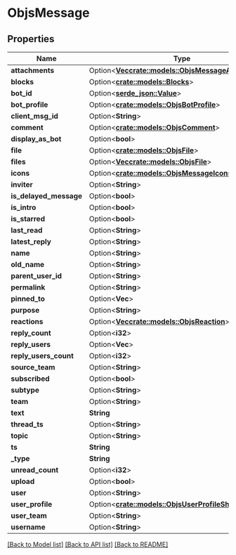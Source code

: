 # ObjsMessage

## Properties

Name | Type | Description | Notes
------------ | ------------- | ------------- | -------------
**attachments** | Option<[**Vec<crate::models::ObjsMessageAttachments>**](objs_message_attachments.md)> |  | [optional]
**blocks** | Option<[**crate::models::Blocks**](blocks.md)> |  | [optional]
**bot_id** | Option<[**serde_json::Value**](.md)> |  | [optional]
**bot_profile** | Option<[**crate::models::ObjsBotProfile**](objs_bot_profile.md)> |  | [optional]
**client_msg_id** | Option<**String**> |  | [optional]
**comment** | Option<[**crate::models::ObjsComment**](objs_comment.md)> |  | [optional]
**display_as_bot** | Option<**bool**> |  | [optional]
**file** | Option<[**crate::models::ObjsFile**](objs_file.md)> |  | [optional]
**files** | Option<[**Vec<crate::models::ObjsFile>**](objs_file.md)> |  | [optional]
**icons** | Option<[**crate::models::ObjsMessageIcons**](objs_message_icons.md)> |  | [optional]
**inviter** | Option<**String**> |  | [optional]
**is_delayed_message** | Option<**bool**> |  | [optional]
**is_intro** | Option<**bool**> |  | [optional]
**is_starred** | Option<**bool**> |  | [optional]
**last_read** | Option<**String**> |  | [optional]
**latest_reply** | Option<**String**> |  | [optional]
**name** | Option<**String**> |  | [optional]
**old_name** | Option<**String**> |  | [optional]
**parent_user_id** | Option<**String**> |  | [optional]
**permalink** | Option<**String**> |  | [optional]
**pinned_to** | Option<**Vec<String>**> |  | [optional]
**purpose** | Option<**String**> |  | [optional]
**reactions** | Option<[**Vec<crate::models::ObjsReaction>**](objs_reaction.md)> |  | [optional]
**reply_count** | Option<**i32**> |  | [optional]
**reply_users** | Option<**Vec<String>**> |  | [optional]
**reply_users_count** | Option<**i32**> |  | [optional]
**source_team** | Option<**String**> |  | [optional]
**subscribed** | Option<**bool**> |  | [optional]
**subtype** | Option<**String**> |  | [optional]
**team** | Option<**String**> |  | [optional]
**text** | **String** |  | 
**thread_ts** | Option<**String**> |  | [optional]
**topic** | Option<**String**> |  | [optional]
**ts** | **String** |  | 
**_type** | **String** |  | 
**unread_count** | Option<**i32**> |  | [optional]
**upload** | Option<**bool**> |  | [optional]
**user** | Option<**String**> |  | [optional]
**user_profile** | Option<[**crate::models::ObjsUserProfileShort**](objs_user_profile_short.md)> |  | [optional]
**user_team** | Option<**String**> |  | [optional]
**username** | Option<**String**> |  | [optional]

[[Back to Model list]](../README.md#documentation-for-models) [[Back to API list]](../README.md#documentation-for-api-endpoints) [[Back to README]](../README.md)


